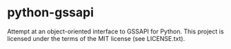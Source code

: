 python-gssapi
=============

Attempt at an object-oriented interface to GSSAPI for Python.
This project is licensed under the terms of the MIT license (see LICENSE.txt).
